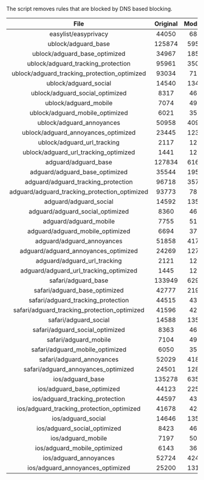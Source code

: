 The script removes rules that are blocked by DNS based blocking.


| File | Original | Modified |
|:----:|:-----:|:-----:|
| easylist/easyprivacy | 44050 | 6847 |
| ublock/adguard_base | 125874 | 59572 |
| ublock/adguard_base_optimized | 34967 | 18538 |
| ublock/adguard_tracking_protection | 95961 | 35088 |
| ublock/adguard_tracking_protection_optimized | 93034 | 7135 |
| ublock/adguard_social | 14540 | 13474 |
| ublock/adguard_social_optimized | 8317 | 4621 |
| ublock/adguard_mobile | 7074 | 4937 |
| ublock/adguard_mobile_optimized | 6021 | 3531 |
| ublock/adguard_annoyances | 50958 | 40932 |
| ublock/adguard_annoyances_optimized | 23445 | 12371 |
| ublock/adguard_url_tracking | 2117 | 1256 |
| ublock/adguard_url_tracking_optimized | 1441 | 1253 |
| adguard/adguard_base | 127834 | 61630 |
| adguard/adguard_base_optimized | 35544 | 19575 |
| adguard/adguard_tracking_protection | 96718 | 35791 |
| adguard/adguard_tracking_protection_optimized | 93773 | 7824 |
| adguard/adguard_social | 14592 | 13533 |
| adguard/adguard_social_optimized | 8360 | 4664 |
| adguard/adguard_mobile | 7755 | 5114 |
| adguard/adguard_mobile_optimized | 6694 | 3701 |
| adguard/adguard_annoyances | 51858 | 41758 |
| adguard/adguard_annoyances_optimized | 24269 | 12769 |
| adguard/adguard_url_tracking | 2121 | 1261 |
| adguard/adguard_url_tracking_optimized | 1445 | 1258 |
| safari/adguard_base | 133949 | 62999 |
| safari/adguard_base_optimized | 42777 | 21996 |
| safari/adguard_tracking_protection | 44515 | 4383 |
| safari/adguard_tracking_protection_optimized | 41596 | 4238 |
| safari/adguard_social | 14588 | 13523 |
| safari/adguard_social_optimized | 8363 | 4654 |
| safari/adguard_mobile | 7104 | 4974 |
| safari/adguard_mobile_optimized | 6050 | 3562 |
| safari/adguard_annoyances | 52029 | 41850 |
| safari/adguard_annoyances_optimized | 24501 | 12839 |
| ios/adguard_base | 135278 | 63517 |
| ios/adguard_base_optimized | 44123 | 22512 |
| ios/adguard_tracking_protection | 44597 | 4390 |
| ios/adguard_tracking_protection_optimized | 41678 | 4245 |
| ios/adguard_social | 14646 | 13554 |
| ios/adguard_social_optimized | 8423 | 4668 |
| ios/adguard_mobile | 7197 | 5015 |
| ios/adguard_mobile_optimized | 6143 | 3600 |
| ios/adguard_annoyances | 52724 | 42436 |
| ios/adguard_annoyances_optimized | 25200 | 13131 |